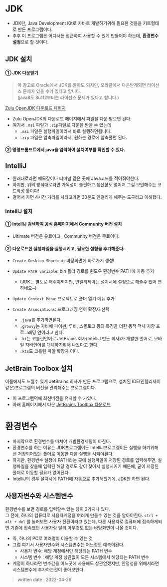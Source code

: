 # JDK 
- JDK란, Java Development Kit로  자바로 개발하기위해 필요한 것들을 키트형태로 만든 프로그램이다. 
 - 추후 이 프로그램은 어디서든 접근하여 사용할 수 있게 만들어야 하는데, **환경변수 설정**으로 할 것이다.

## JDK 설치

#### ① JDK 다운받기
> 아 참고로 Oracle에서 JDK를 깔아도 되지만, 
> 오라클에서 다운받게되면 라이선스 문제가 있을 수가 있다고 합니다.   
>(java8도 8u112부터는 라이선스 문제가 있다고 합니다.)   

[Zulu OpenJDK 다운로드 페이지](https://www.azul.com/downloads/?version=java-11-lts&os=windows&architecture=x86-64-bit&package=jdk)

- Zulu OpenJDK의 다운로드 페이지에서 파일을 다운 받으면 된다. 
 - 여기서 `.msi` 파일과 `.zip`파일로 다운을 받을 수 있는데 
    - `.msi` 파일은 실행파일이라서 바로 실행하면됩니다. 
    - `.zip` 파일은 압축파일이라서, 원하는 경로에 압축풀면 된다. 


#### ② 명령프롬프트에서 java을 입력하여 설치여부를 확인할 수 있다. 

## IntelliJ 
- 원래대로라면 메모장이나 터미널 같은 곳에 Java코드를 적어줘야한다. 
- 하지만, 위의 방식대로라면 가독성이 불편하고 생산성도 떨어져 그걸 보안해주는 코드작성 툴이다!
- 걸어서 가면 4시간 거리를 차타고가면 30분도 안걸리게 해주는 도구라고 이해했다.

### IntelliJ 설치 
#### ①  IntelliJ 검색하여 공식 홈페이지에서 Community 버전 설치
 - Ultimate 버전은 유료이고 , Community 버전은 무료이다.
    
#### ② 다운로드한 실행파일을 실행시키고, 필요한 설청을 추가해준다. 
 - `Create Desktop Shortcut`: 바탕화면에 바로가기 생성! 
 - `Update PATH variable`: bin 폴더 경로를 윈도우 환경변수 PATH에 자동 추가
     - (JDK는 별도로 해줘야되지만, 인텔리제이는 설치시에 설정으로 해줄수 있어 편하네요~)   

 - `Update Context Menu`: 프로젝트로 폴더 열기 메뉴 추가

 - `Create Associations`: 프로그래밍 언어 확장자 선택 
     - `.java`를 추가하면된다. 
     - `.groovy`는 자바에 파이썬, 루비, 스몰토크 등의 특징을 더한 동적 객체 지향 프로그래밍 언어라고 한다.
     - `.kt`는 코틀린언어로 JetBrains 회사(IntelliJ 만든 회사)가 개발한 언어로, 모바일 자바언어를 대체하기위해 나왔다고 한다. 
     - `.kts`도 코틀린 파일 확장자 이다.

## JetBrain Toolbox 설치
이름에서도 느낄수 있게 JetBrains 회사가 만든 프로그램으로,  설치된 IDE(인텔리제이 같은)프로그램의 버전을 관리해주는 프로그램이다.
- 이 프로그램덕에 최신버전을 유지할 수 가있다.
- 아래 홈페이지에서 다운 
 [JetBrains Toolbox 다운로드](https://www.jetbrains.com/lp/toolbox/)



# 환경변수
- 마지막으로 환경변수를 마쳐야 개발환경세팅이 마친다. 
- 환경변수를 하는 이유는 JDK프로그램이든 IntelliJ프로그램이든 실행을 하기위해선 저장되어있는 폴더로 이동한 다음 실행을 시켜야된다.    
- 하지만, 환경변수 설정에 PATH라는 곳에 실행파일이 저장된 경로를 입력해주면, 실행파일을 찾을때 입력된 해당 경로도 같이 찾아서 실행시키기 때문에, 굳이 저장된 폴더로 이동할 필요가 없어진다. 
- IntelliJ의 경우 설치시에 PATH에 자동으로 추가해줬기에, JDK만 하면 된다. 

## 사용자변수와 시스템변수 
환경변수를 보면 경로를 입력할수 있는 창이 2가지나 있다.    
그 전에, 하나의 컴퓨터로 사용자계정을 여러개 만들수 있는 것을 알아야한다.  `ctrl + alt + del` 를 눌러보면 사용자 전환이라고 있는데, 
다른 사용자로 컴퓨터에 접속하게되면 기존에 접속했던 사용자랑 달리 아무것도 없는 바탕화면이 나올 것이다.  
 - 즉, 하나의 PC로 여러명이 이용할 수 있는 것
 - 그럼 여기서 사용자변수와 시스템변수는 어느정도 예측이된다. 
   - 사용자 변수: 해당 계정에서만 해당되는 PATH 변수
   - 시스템 변수 : 해당 계정 상관없이 모든 시스템에서 해당되는 PATH 변수
 - 계정이 하나라면 변수값을 어느곳에 사용해도 상관없겠지만, 안정성을 위해서라면 시스템변수에 추가하는것이 좋아보인다.     




 > written date : 2022-04-26
